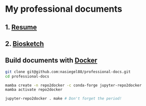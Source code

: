 # My professional documents

## 1. [Resume](https://github.com/nasiegel88/professional-docs/raw/main/resume/my_resume.pdf)
## 2. [Biosketch](https://github.com/nasiegel88/professional-docs/blob/main/biosketch/my_nih-biosketch.pdf)

## Build documents with [Docker](https://www.docker.com/why-docker/)
```bash
git clone git@github.com:nasiegel88/professional-docs.git
cd professional-docs
```

```bash
mamba create -n repo2docker -c conda-forge jupyter-repo2docker
mamba activate repo2docker
```

```bash
jupyter-repo2docker . make # Don't forget the period!
```
